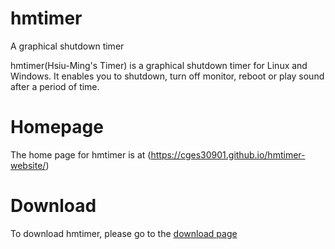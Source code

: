 # hmtimer
A graphical shutdown timer

hmtimer(Hsiu-Ming's Timer) is a graphical shutdown timer for Linux and Windows.
It enables you to shutdown, turn off monitor, reboot or play sound after a period of time.

# Homepage
The home page for hmtimer is at (https://cges30901.github.io/hmtimer-website/)

# Download
To download hmtimer, please go to the [download page](https://cges30901.github.io/hmtimer-website/download.html)
